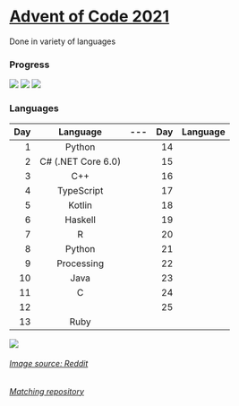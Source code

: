 # [Advent of Code 2021](https://adventofcode.com/2021/about)
Done in variety of languages

### Progress
![](https://img.shields.io/badge/day%20📅-13-blue)
![](https://img.shields.io/badge/stars%20⭐-24-yellow)
![](https://img.shields.io/badge/days%20completed-12-red)

### Languages

| Day | Language | --- | Day | Language |
|----:|:--------:|:---:|----:|:--------:|
|1|Python||14||
|2|C# (.NET Core 6.0)||15||
|3|C++||16||
|4|TypeScript||17||
|5|Kotlin||18||
|6|Haskell||19||
|7|R||20||
|8|Python||21||
|9|Processing||22||
|10|Java||23||
|11|C||24||
|12|||25||
|13|Ruby|

![](https://i.redd.it/nx0xene4l1281.png)

###### [Image source: Reddit](https://www.reddit.com/r/Padoru/comments/r322tw/viego_padoru_league_of_legends/)

###### [Matching repository](https://github.com/Xerisu/Advent-of-Code)
